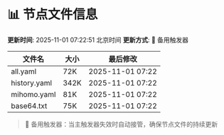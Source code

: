 # 📊 节点文件信息

**更新时间**: 2025-11-01 07:22:51 北京时间
**更新方式**: 🔄 备用触发器

| 文件名 | 大小 | 最后修改 |
|--------|------|----------|
| all.yaml | 72K | 2025-11-01 07:22 |
| history.yaml | 342K | 2025-11-01 07:22 |
| mihomo.yaml | 81K | 2025-11-01 07:22 |
| base64.txt | 75K | 2025-11-01 07:22 |

> 🔄 备用触发器：当主触发器失效时自动接管，确保节点文件的持续更新
